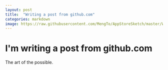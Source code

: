 ```yaml
---
layout: post
title:  "Writing a post from github.com"
categories: markdown
image: https://raw.githubusercontent.com/MengTo/AppStoreSketch/master/Wallpapers/Poly15.jpg
---
```


# I'm writing a post from github.com

The art of the possible.
